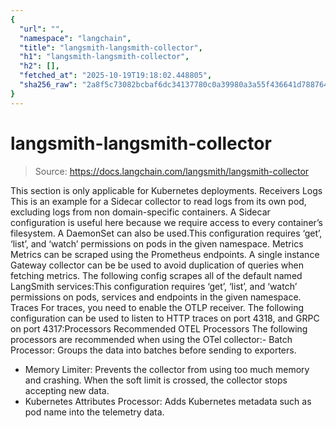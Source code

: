 ```yaml
---
{
  "url": "",
  "namespace": "langchain",
  "title": "langsmith-langsmith-collector",
  "h1": "langsmith-langsmith-collector",
  "h2": [],
  "fetched_at": "2025-10-19T19:18:02.448805",
  "sha256_raw": "2a8f5c73082bcbaf6dc34137780c0a39980a3a55f436641d788764ed924e0542"
}
---
```


# langsmith-langsmith-collector

> Source: https://docs.langchain.com/langsmith/langsmith-collector

This section is only applicable for Kubernetes deployments.
Receivers
Logs
This is an example for a Sidecar collector to read logs from its own pod, excluding logs from non domain-specific containers. A Sidecar configuration is useful here because we require access to every container’s filesystem. A DaemonSet can also be used.This configuration requires ‘get’, ‘list’, and ‘watch’ permissions on pods in the given namespace.
Metrics
Metrics can be scraped using the Prometheus endpoints. A single instance Gateway collector can be be used to avoid duplication of queries when fetching metrics. The following config scrapes all of the default named LangSmith services:This configuration requires ‘get’, ‘list’, and ‘watch’ permissions on pods, services and endpoints in the given namespace.
Traces
For traces, you need to enable the OTLP receiver. The following configuration can be used to listen to HTTP traces on port 4318, and GRPC on port 4317:Processors
Recommended OTEL Processors
The following processors are recommended when using the OTel collector:- Batch Processor: Groups the data into batches before sending to exporters.
- Memory Limiter: Prevents the collector from using too much memory and crashing. When the soft limit is crossed, the collector stops accepting new data.
- Kubernetes Attributes Processor: Adds Kubernetes metadata such as pod name into the telemetry data.